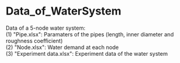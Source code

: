# Data_of_WaterSystem
Data of a 5-node water system:   
(1) "Pipe.xlsx": Paramaters of the pipes (length, inner diameter and roughness coefficient)  
(2) "Node.xlsx": Water demand at each node  
(3) "Experiment data.xlsx": Experiment data of the water system  
